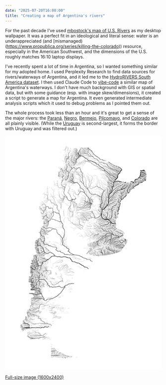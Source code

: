 ```yaml
---
date: "2025-07-20T16:00:00"
title: "Creating a map of Argentina's rivers"
---
```


For the past decade I've used [mbostock's map of U.S. Rivers](https://github.com/mbostock/us-rivers) as my desktop wallpaper. It was a perfect fit in an ideological and literal sense: water is an underappreciated (and [mismanaged)(https://www.propublica.org/series/killing-the-colorado)) resource, especially in the American Southwest, and the dimensions of the U.S. roughly matches 16:10 laptop displays.

I've recently spent a lot of time in Argentina, so I wanted something similar for my adopted home. I used Perplexity Research to find data sources for rivers/waterways of Argentina, and it led me to the [HydroRIVERS South America dataset](https://www.hydrosheds.org/products/hydrorivers). I then used Claude Code to [vibe-code](https://github.com/sllvn/argentina-rivers) a similar map of Argentina's waterways. I don't have much background with GIS or spatial data, but with some guidance (esp. with image skew/dimensions), it created a script to generate a map for Argentina. It even generated intermediate analysis scripts which it used to debug problems as I pointed them out.

The whole process took less than an hour and it's great to get a sense of the major rivers: the [Paraná](https://en.wikipedia.org/wiki/Paran%C3%A1_River), [Negro](https://en.wikipedia.org/wiki/R%C3%ADo_Negro_(Argentina)), [Bermejo](https://en.wikipedia.org/wiki/Bermejo_River), [Pilcomayo](https://en.wikipedia.org/wiki/Pilcomayo_River), and [Colorado](https://en.wikipedia.org/wiki/Colorado_River_(Argentina)) are all plainly visible. (While the [Uruguay](https://en.wikipedia.org/wiki/Uruguay_River) is second-largest, it forms the border with Uruguay and was filtered out.)

![Map of Argentina rivers](./assets/argentina_rivers.png)

[Full-size image (1600x2400)](./assets/argentina_rivers_large.png)
